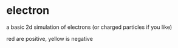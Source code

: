 # electron
a basic 2d simulation of electrons (or charged particles if you like)


red are positive, yellow is negative
